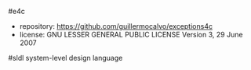 
#e4c
* repository: https://github.com/guillermocalvo/exceptions4c
* license: GNU LESSER GENERAL PUBLIC LICENSE Version 3, 29 June 2007

#sldl
	system-level design language
